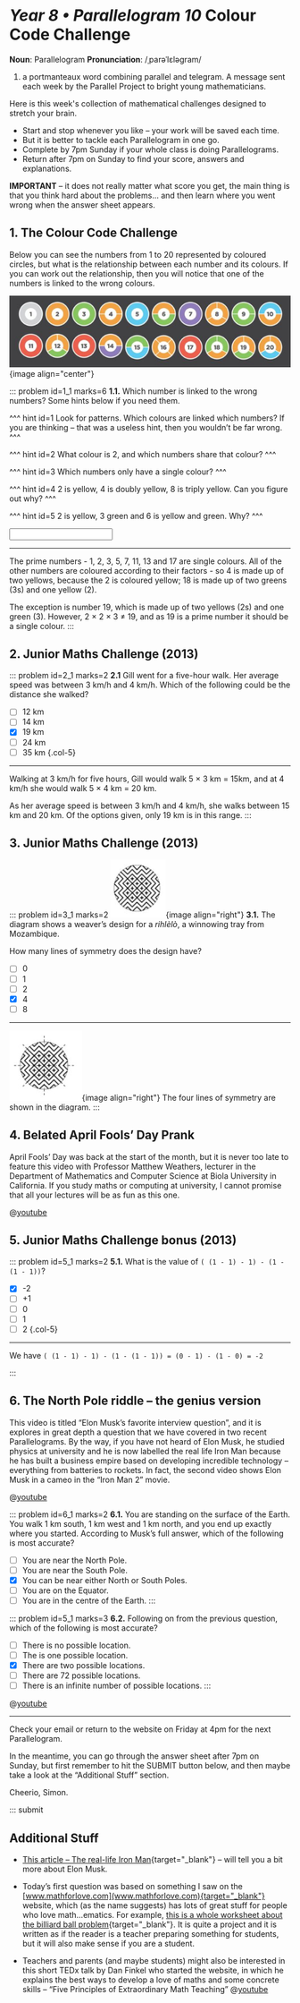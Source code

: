 # _Year 8 • Parallelogram 10_ Colour Code Challenge

<div class="dictionary">

__Noun__: Parallelogram
__Pronunciation__: /ˌparəˈlɛləɡram/

1. a portmanteaux word combining parallel and telegram. A message sent each week by the Parallel Project to bright young mathematicians.

</div>

Here is this week's collection of mathematical challenges designed to stretch your brain.  

*	Start and stop whenever you like – your work will be saved each time.
*	But it is better to tackle each Parallelogram in one go.
* Complete by 7pm Sunday if your whole class is doing Parallelograms.
*	Return after 7pm on Sunday to find your score, answers and explanations.

__IMPORTANT__ – it does not really matter what score you get, the main thing is
that you think hard about the problems... and then learn where you went wrong
when the answer sheet appears.


## 1.	The Colour Code Challenge

Below you can see the numbers from 1 to 20 represented by coloured circles, but what is the relationship between each number and its colours. If you can work out the relationship, then you will notice that one of the numbers is linked to the wrong colours.

![](/resources/8-11-colour-code-challenge/1-colour-code.png){image align="center"}

::: problem id=1_1 marks=6
__1.1.__ Which number is linked to the wrong numbers? Some hints below if you need them.

^^^ hint id=1
Look for patterns. Which colours are linked which numbers? If you are thinking – that was a useless hint, then you wouldn’t be far wrong.
^^^

^^^ hint id=2
What colour is 2, and which numbers share that colour?
^^^

^^^ hint id=3
Which numbers only have a single colour?
^^^

^^^ hint id=4
2 is yellow, 4 is doubly yellow, 8 is triply yellow. Can you figure out why?
^^^

^^^ hint id=5
2 is yellow, 3 green and 6 is yellow and green. Why?
^^^

<input solution="19"/>  

---

The prime numbers - 1, 2, 3, 5, 7, 11, 13 and 17 are single colours. All of the other numbers are coloured according to their factors - so 4 is made up of two yellows, because the 2 is coloured yellow; 18 is made up of two greens (3s) and one yellow (2).

The exception is number 19, which is made up of two yellows (2s) and one green (3). However, 2 × 2 × 3 ≠ 19, and as 19 is a prime number it should be a single colour.
:::


## 2. Junior Maths Challenge (2013)

::: problem id=2_1 marks=2
__2.1__ Gill went for a five-hour walk. Her average speed was between 3 km/h and 4 km/h.
Which of the following could be the distance she walked?

* [ ] 12 km
* [ ] 14 km
* [x] 19 km
* [ ] 24 km
* [ ] 35 km
{.col-5}

---

Walking at 3 km/h for five hours, Gill would walk 5 × 3 km = 15km, and at 4 km/h she would walk 5 × 4 km = 20 km.

As her average speed is between 3 km/h and 4 km/h, she walks between 15 km and 20 km. Of the options given, only 19 km is in this range.
:::


## 3. Junior Maths Challenge (2013)

::: problem id=3_1 marks=2
![](/resources/8-11-colour-code-challenge/3-rihlelo-question.jpg){image align="right"}
__3.1.__ The diagram shows a weaver’s design for a _rihlèlò_, a winnowing tray
from Mozambique.

How many lines of symmetry does the design have?

* [ ] 0
* [ ] 1
* [ ] 2
* [x] 4
* [ ] 8

---

![](/resources/8-11-colour-code-challenge/3-rihlelo-answer.jpg){image align="right"}
The four lines of symmetry are shown in the diagram.
:::


## 4. Belated April Fools’ Day Prank

April Fools’ Day was back at the start of the month, but it is never too late to feature this video with Professor Matthew Weathers, lecturer in the Department of Mathematics and Computer Science at Biola University in California. If you study maths or computing at university, I cannot promise that all your lectures will be as fun as this one.

@[youtube](dv7kStqRFNM?rel=0)


## 5. Junior Maths Challenge bonus (2013)

::: problem id=5_1 marks=2
__5.1.__ What is the value of `( (1 - 1) - 1) - (1 - (1 - 1))`?

* [x] -2
* [ ] +1
* [ ] 0
* [ ] 1
* [ ] 2
{.col-5}

---

We have `( (1 - 1) - 1) - (1 - (1 - 1)) = (0 - 1) - (1 - 0) = -2`

:::

## 6. The North Pole riddle – the genius version

This video is titled “Elon Musk’s favorite interview question”, and it is explores in great depth a question that we have covered in two recent Parallelograms. By the way, if you have not heard of Elon Musk, he studied physics at university and he is now labelled the real life Iron Man because he has built a business empire based on developing incredible technology – everything from batteries to rockets. In fact, the second video shows Elon Musk in a cameo in the “Iron Man 2” movie.

@[youtube](c_Vl4T4Anc4?rel=0)

::: problem id=6_1 marks=2
__6.1.__ You are standing on the surface of the Earth. You walk 1 km south, 1 km west and 1 km north, and you end up exactly where you started. According to  Musk’s full answer, which of the following is most accurate?

* [ ] You are near the North Pole.
* [ ] You are near the South Pole.
* [x] You can be near either North or South Poles.
* [ ] You are on the Equator.
* [ ] You are in the centre of the Earth.
:::

::: problem id=5_1 marks=3
__6.2.__ Following on from the previous question, which of the following is most accurate?

* [ ] There is no possible location.
* [ ] The is one possible location.
* [x] There are two possible locations.
* [ ] There are 72 possible locations.
* [ ] There is an infinite number of possible locations.
:::

@[youtube](EuG2AVFB-g0?rel=0)


***

Check your email or return to the website on Friday at 4pm for the next Parallelogram.

In the meantime, you can go through the answer sheet after 7pm on Sunday, but first remember to hit the SUBMIT button below, and then maybe take a look at the “Additional Stuff” section.

Cheerio,
Simon.

::: submit


## Additional Stuff

* [This article – The real-life Iron Man](https://www.theguardian.com/technology/2018/feb/09/elon-musk-the-real-life-iron-man){target="_blank"} – will tell you a bit more about Elon Musk.

* Today’s first question was based on something I saw on the [www.mathforlove.com](www.mathforlove.com){target="_blank"} website, which (as the name suggests) has lots of great stuff for people who love math…ematics. For example, [this is a whole worksheet about the billiard ball problem](https://mathforlove.com/lesson/billiard-ball-problem/){target="_blank"}. It is quite a project and it is written as if the reader is a teacher preparing something for students, but it will also make sense if you are a student.

* Teachers and parents (and maybe students) might also be interested in this short TEDx talk by Dan Finkel who started the website, in which he explains the best ways to develop a love of maths and some concrete skills – “Five Principles of Extraordinary Math Teaching”
@[youtube](ytVneQUA5-c?rel=0)
